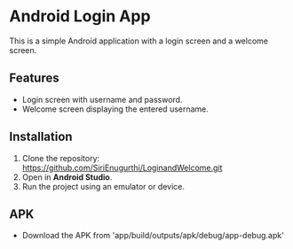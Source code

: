 # Android Login App

This is a simple Android application with a login screen and a welcome screen.

## Features
- Login screen with username and password.
- Welcome screen displaying the entered username.

## Installation
1. Clone the repository: https://github.com/SiriEnugurthi/LoginandWelcome.git
 2. Open in **Android Studio**.
3. Run the project using an emulator or device.

## APK
- Download the APK from 'app/build/outputs/apk/debug/app-debug.apk'
